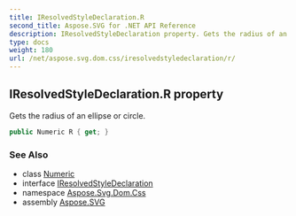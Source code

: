```yaml
---
title: IResolvedStyleDeclaration.R
second_title: Aspose.SVG for .NET API Reference
description: IResolvedStyleDeclaration property. Gets the radius of an ellipse or circle
type: docs
weight: 180
url: /net/aspose.svg.dom.css/iresolvedstyledeclaration/r/
---
```

## IResolvedStyleDeclaration.R property

Gets the radius of an ellipse or circle.

```csharp
public Numeric R { get; }
```

### See Also

* class [Numeric](../../../aspose.svg.drawing/numeric/)
* interface [IResolvedStyleDeclaration](../)
* namespace [Aspose.Svg.Dom.Css](../../../aspose.svg.dom.css/)
* assembly [Aspose.SVG](../../../)
